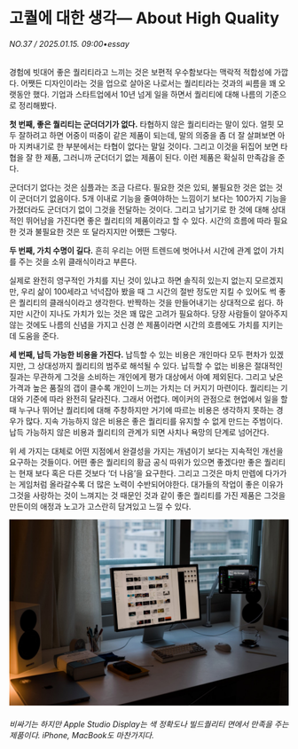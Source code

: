 # 고퀄에 대한 생각— About High Quality 
###### NO.37 / 2025.01.15. 09:00•essay
경험에 빗대어 좋은 퀄리티라고 느끼는 것은 보편적 우수함보다는 맥락적 적합성에 가깝다. 어쨋든 디자인이라는 것을 업으로 살아온 나로서는 퀄리티라는 것과의 씨름을 꽤 오랫동안 했다. 기업과 스타트업에서 10년 넘게 일을 하면서 퀄리티에 대해 나름의 기준으로 정리해봤다.
<br>

**첫 번째, 좋은 퀄리티는 군더더기가 없다.**
타협하지 않은 퀄리티라는 말이 있다. 얼핏 모두 잘하려고 하면 어중이 떠중이 같은 제품이 되는데, 말의 의중을 좀 더 잘 살펴보면 아마 지켜내기로 한 부분에서는 타협이 없다는 말일 것이다. 그리고 이것을 뒤집어 보면 타협을 잘 한 제품, 그러니까 군더더기 없는 제품이 된다. 이런 제품은 확실히 만족감을 준다.

군더더기 없다는 것은 심플과는 조금 다르다. 필요한 것은 있되, 불필요한 것은 없는 것이 군더더기 없음이다. 5개 이내로 기능을 줄여야하는 느낌이기 보다는 100가지 기능을 가졌더라도 군더더기 없이 그것을 전달하는 것이다. 그리고 남기기로 한 것에 대해 상대적인 뛰어남을 가진다면 좋은 퀄리티의 제품이라고 할 수 있다. 시간의 흐름에 따라 필요한 것과 불필요한 것은 또 달라지지만 어쨌든 그렇다.
<br>

**두 번째, 가치 수명이 길다.** 
흔히 우리는 어떤 트렌드에 벗어나서 시간에 관계 없이 가치를 주는 것을 소위 클래식이라고 부른다.

실제로 완전히 영구적인 가치를 지닌 것이 있냐고 하면 솔직히 있는지 없는지 모르겠지만, 우리 삶이 100세라고 넉넉잡아 봤을 때 그 시간의 절반 정도만 지킬 수 있어도 썩 좋은 퀄리티의 클래식이라고 생각한다. 반짝하는 것을 만들어내기는 상대적으로 쉽다. 하지만 시간이 지나도 가치가 있는 것은 꽤 많은 고려가 필요하다. 당장 사람들이 알아주지 않는 것에도 나름의 신념을 가지고 신경 쓴 제품이라면 시간의 흐름에도 가치를 지키는데 도움을 준다.
<br>

**세 번째, 납득 가능한 비용을 가진다.**
납득할 수 있는 비용은 개인마다 모두 편차가 있겠지만, 그 상대성까지 퀄리티의 범주로 해석될 수 있다. 납득할 수 없는 비용은 절대적인 질과는 무관하게 그것을 소비하는 개인에게 평가 대상에서 아예 제외된다. 그리고 낮은 가격과 높은 품질의 갭이 클수록 개인이 느끼는 가치는 더 커지기 마련이다. 퀄리티는 기대와 기준에 따라 완전히 달라진다. 그래서 어렵다. 메이커의 관점으로 현업에서 일을 할 때 누구나 뛰어난 퀄리티에 대해 주창하지만 거기에 따르는 비용은 생각하지 못하는 경우가 많다. 지속 가능하지 않은 비용은 좋은 퀄리티를 유지할 수 없게 만드는 주범이다. 납득 가능하지 않은 비용과 퀄리티의 관계가 되면 사치나 욕망의 단계로 넘어간다.
<br>

위 세 가지는 대체로 어떤 지점에서 완결성을 가지는 개념이기 보다는 지속적인 개선을 요구하는 것들이다. 어떤 좋은 퀄리티의 황금 공식 따위가 있으면 좋겠다만 좋은 퀄리티는 현재 보다 혹은 다른 것보다 ‘더 나음’을 요구한다. 그리고 그것은 마치 만렙에 다가가는 게임처럼 올라갈수록 더 많은 노력이 수반되어야한다. 대가들의 작업이 좋은 이유가 그것을 사랑하는 것이 느껴지는 것 때문인 것과 같이 좋은 퀄리티를 가진 제품은 그것을 만든이의 애정과 노고가 고스란히 담겨있고 느낄 수 있다.
<br>

![alt text](img/image.png)
###### 비싸기는 하지만 Apple Studio Display는 색 정확도나 빌드퀄리티 면에서 만족을 주는 제품이다. iPhone, MacBook도 마찬가지다. 
<br>
